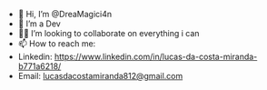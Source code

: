 - 👋 Hi, I’m @DreaMagici4n
- 👀 I’m a Dev
- 🙋‍♂️ I’m looking to collaborate on everything i can
- 📫 How to reach me:
-   Linkedin: https://www.linkedin.com/in/lucas-da-costa-miranda-b771a6218/
-   Email: lucasdacostamiranda812@gmail.com

<!---
DreaMagici4n/DreaMagici4n is a ✨ special ✨ repository because its `README.md` (this file) appears on your GitHub profile.
You can click the Preview link to take a look at your changes.
--->
